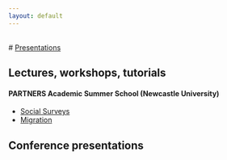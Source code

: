 ```yaml
---
layout: default
---
```

<br>
# <span style="text-decoration: underline">Presentations</span>

## Lectures, workshops, tutorials 

#### PARTNERS Academic Summer School (Newcastle University)
- [Social Surveys](https://cgmoreh.github.io/webslides/PASS2022/SocialSurveys/2022-SocialSurveys)
- [Migration](https://cgmoreh.github.io/webslides/PASS2022/Migration/2022-Migration)

## Conference presentations